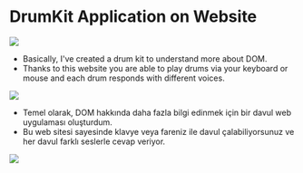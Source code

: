 # DrumKit Application on Website
<img src="https://user-images.githubusercontent.com/73097560/115834477-dbab4500-a447-11eb-908a-139a6edaec5c.gif">

- Basically, I've created a drum kit to understand more about DOM.
- Thanks to this website you are able to play drums via your keyboard or mouse and each drum responds with different voices.

<img src="https://user-images.githubusercontent.com/73097560/115834477-dbab4500-a447-11eb-908a-139a6edaec5c.gif">

- Temel olarak, DOM hakkında daha fazla bilgi edinmek için bir davul web uygulaması oluşturdum.
- Bu web sitesi sayesinde klavye veya fareniz ile davul çalabiliyorsunuz ve her davul farklı seslerle cevap veriyor.

<img src="https://user-images.githubusercontent.com/73097560/115834477-dbab4500-a447-11eb-908a-139a6edaec5c.gif">


